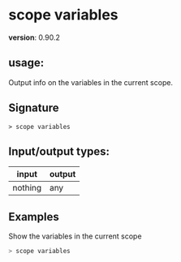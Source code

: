 # scope variables

**version**: 0.90.2

## **usage**:

Output info on the variables in the current scope.

## Signature

`> scope variables `

## Input/output types:

| input   | output |
| ------- | ------ |
| nothing | any    |

## Examples

Show the variables in the current scope

```bash
> scope variables
```
